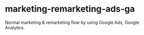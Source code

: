 # marketing-remarketing-ads-ga

Normal marketing & remarketing flow by using Google Ads, Google Analytics.
